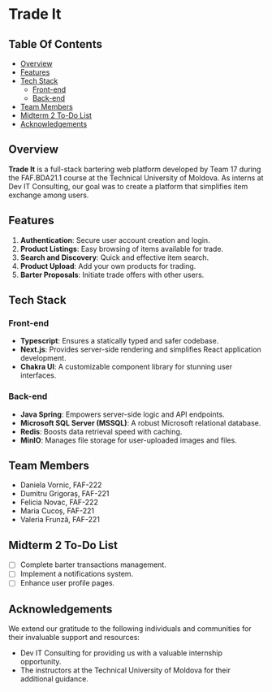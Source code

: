 # Trade It

## Table Of Contents

- [Overview](#overview)
- [Features](#features)
- [Tech Stack](#tech-stack)
  - [Front-end](#front-end)
  - [Back-end](#back-end)
- [Team Members](#team-members)
- [Midterm 2 To-Do List](#midterm-to-do-list)
- [Acknowledgements](#acknowledgements)

## Overview <a name="overview"></a>

**Trade It** is a full-stack bartering web platform developed by Team 17 during the FAF.BDA21.1 course at the Technical University of Moldova. As interns at Dev IT Consulting, our goal was to create a platform that simplifies item exchange among users.

## Features <a name="features"></a>

1. **Authentication**: Secure user account creation and login.
2. **Product Listings**: Easy browsing of items available for trade.
3. **Search and Discovery**: Quick and effective item search.
4. **Product Upload**: Add your own products for trading.
5. **Barter Proposals**: Initiate trade offers with other users.

## Tech Stack <a name="tech-stack"></a>

### Front-end <a name="front-end"></a>

- **Typescript**: Ensures a statically typed and safer codebase.
- **Next.js**: Provides server-side rendering and simplifies React application development.
- **Chakra UI**: A customizable component library for stunning user interfaces.

### Back-end <a name="back-end"></a>

- **Java Spring**: Empowers server-side logic and API endpoints.
- **Microsoft SQL Server (MSSQL)**: A robust Microsoft relational database.
- **Redis**: Boosts data retrieval speed with caching.
- **MinIO**: Manages file storage for user-uploaded images and files.

## Team Members <a name="team-members"></a>

- Daniela Vornic, FAF-222
- Dumitru Grigoraș, FAF-221
- Felicia Novac, FAF-222
- Maria Cucoș, FAF-221
- Valeria Frunză, FAF-221

## Midterm 2 To-Do List <a name="midterm-to-do-list"></a>

- [ ] Complete barter transactions management.
- [ ] Implement a notifications system.
- [ ] Enhance user profile pages.

## Acknowledgements <a name="acknowledgements"></a>

We extend our gratitude to the following individuals and communities for their invaluable support and resources:

- Dev IT Consulting for providing us with a valuable internship opportunity.
- The instructors at the Technical University of Moldova for their additional guidance.
